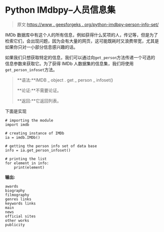 # Python IMdbpy–人员信息集

> 原文:[https://www . geesforgeks . org/python-imdbpy-person-info-set/](https://www.geeksforgeeks.org/python-imdbpy-person-info-set/)

IMDb 数据库中有这个人的所有信息，例如获得什么奖项的人，传记等，但是为了检索它们，会出现问题，因为会有大量的网页，这可能既耗时又浪费带宽，尤其是如果你只对一小部分信息感兴趣的话。

如果我们只想获取特定的信息，我们可以通过向`get_person`方法传递一个可选的信息参数来获取它。为了获得 IMDb 人数据集的信息集，我们将使用`get_person_infoset`方法。

> **语法:**IMDB _ object . get _ person _ infoset()
> 
> **论证:**不需要论证。
> 
> **返回:**它返回列表。

下面是实现

```
# importing the module
import imdb

# creating instance of IMDb
ia = imdb.IMDb()

# getting the person info set of data base
info = ia.get_person_infoset()

# printing the list 
for element in info:
    print(element)
```

**输出:**

```
awards
biography
filmography
genres links
keywords links
main
news
official sites
other works
publicity

```